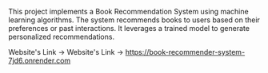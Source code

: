This project implements a Book Recommendation System using machine learning algorithms. The system recommends books to users based on their preferences or past interactions. It leverages a trained model to generate personalized recommendations.


Website's Link -> Website's Link -> https://book-recommender-system-7jd6.onrender.com
